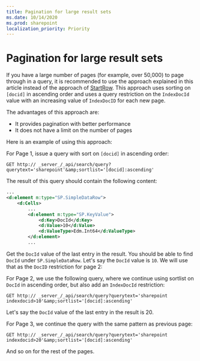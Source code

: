 ```yaml
---
title: Pagination for large result sets
ms.date: 10/14/2020
ms.prod: sharepoint
localization_priority: Priority
---
```


# Pagination for large result sets

If you have a large number of pages (for example, over 50,000) to page through in a query, it is recommended to use the approach explained in this article instead of the approach of [StartRow](https://docs.microsoft.com/sharepoint/dev/general-development/sharepoint-search-rest-api-overview#startrow). This approach uses sorting on `[docid]` in ascending order and uses a query restriction on the `IndexDocId` value with an increasing value of `IndexDocID` for each new page.

The advantages of this approach are:

- It provides pagination with better performance
- It does not have a limit on the number of pages 

Here is an example of using this approach:

For Page 1, issue a query with sort on `[docid]` in ascending order:

```http
GET http:// _server_/_api/search/query?querytext='sharepoint'&amp;sortlist='[docid]:ascending'
```

The result of this query should contain the following content:

```xml
...
<d:element m:type="SP.SimpleDataRow">
    <d:Cells>
        ...
        <d:element m:type="SP.KeyValue">
            <d:Key>DocId</d:Key>
            <d:Value>10</d:Value>
            <d:ValueType>Edm.Int64</d:ValueType>
        </d:element>
        ...
```

Get the `DocId` value of the last entry in the result. You should be able to find `DocId` under `SP.SimpleDataRow`. Let's say the `DocId` value is `10`. We will use that as the `DocID` restriction for page 2:

For Page 2, we use the following query, where we continue using sortlist on `DocId` in ascending order, but also add an `IndexDocId` restriction:

```http
GET http:// _server_/_api/search/query?querytext='sharepoint indexdocid>10'&amp;sortlist='[docid]:ascending'
```

Let's say the `DocId` value of the last entry in the result is 20.

For Page 3, we continue the query with the same pattern as previous page:

```http
GET http:// _server_/_api/search/query?querytext='sharepoint indexdocid>20'&amp;sortlist='[docid]:ascending'
```

And so on for the rest of the pages.
